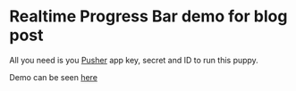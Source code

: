 # Realtime Progress Bar demo for blog post

All you need is you [Pusher](http://www.pusher.com) app key, secret and ID to run this puppy. 

Demo can be seen [here](http://progress-bar-tutorial.herokuapp.com/)
